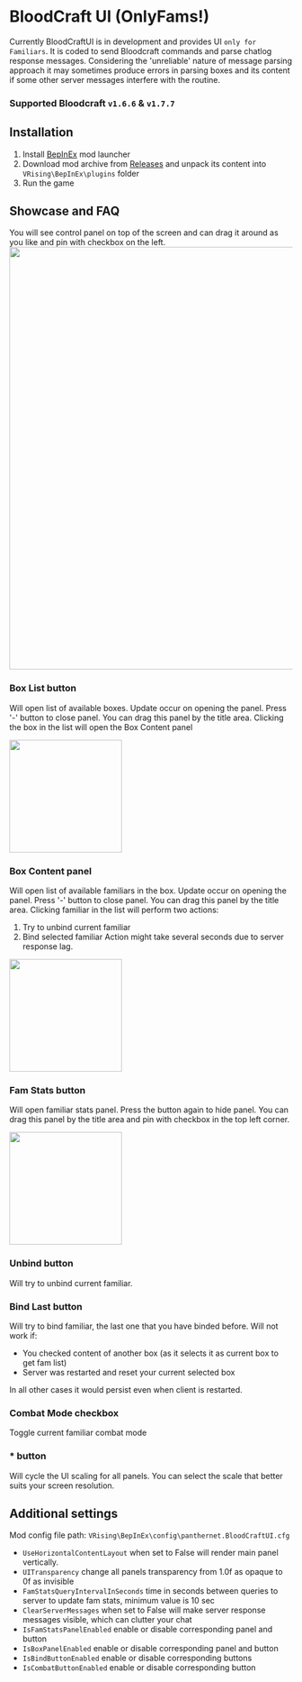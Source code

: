 # BloodCraft UI (OnlyFams!)

Currently BloodCraftUI is in development and provides UI `only for Familiars`. It is coded to send Bloodcraft commands and parse chatlog response messages. Considering the 'unreliable' nature of message parsing approach it may sometimes produce errors in parsing boxes and its content if some other server messages interfere with the routine.

### Supported Bloodcraft `v1.6.6` & `v1.7.7`

## Installation
1. Install [BepInEx](https://thunderstore.io/c/v-rising/p/BepInEx/BepInExPack_V_Rising/) mod launcher
2. Download mod archive from [Releases](https://github.com/panthernet/BloodCraftUI/releases) and unpack its content into `VRising\BepInEx\plugins` folder
3. Run the game

## Showcase and FAQ
You will see control panel on top of the screen and can drag it around as you like and pin with checkbox on the left.
<img src="https://github.com/user-attachments/assets/8c8277ec-cc64-4e6a-b45b-8509bf365c6d" width="750">


### Box List button
Will open list of available boxes. Update occur on opening the panel. Press '-' button to close panel.
You can drag this panel by the title area. Clicking the box in the list will open the Box Content panel

<img src="https://github.com/user-attachments/assets/9b549f17-8738-46b6-a1d7-72cec6753221" width="200">

### Box Content panel
Will open list of available familiars in the box. Update occur on opening the panel. Press '-' button to close panel.
You can drag this panel by the title area. Clicking familiar in the list will perform two actions:
1. Try to unbind current familiar
2. Bind selected familiar
Action might take several seconds due to server response lag.

<img src="https://github.com/user-attachments/assets/276351ca-b4ed-4645-ab48-a4813787c4a9" width="200">

### Fam Stats button
Will open familiar stats panel. Press the button again to hide panel. You can drag this panel by the title area and pin with checkbox in the top left corner.

<img src="https://github.com/user-attachments/assets/7fa6e0bf-7e80-4792-9ebd-dd37705e2395" width="200">

### Unbind button
Will try to unbind current familiar.

### Bind Last button
Will try to bind familiar, the last one that you have binded before. 
Will not work if:
- You checked content of another box (as it selects it as current box to get fam list)
- Server was restarted and reset your current selected box
  
In all other cases it would persist even when client is restarted.

### Combat Mode checkbox
Toggle current familiar combat mode

### * button
Will cycle the UI scaling for all panels. You can select the scale that better suits your screen resolution.

## Additional settings
Mod config file path: `VRising\BepInEx\config\panthernet.BloodCraftUI.cfg`

- `UseHorizontalContentLayout` when set to False will render main panel vertically.
- `UITransparency` change all panels transparency from 1.0f as opaque to 0f as invisible
- `FamStatsQueryIntervalInSeconds` time in seconds between queries to server to update fam stats, minimum value is 10 sec
- `ClearServerMessages` when set to False will make server response messages visible, which can clutter your chat 
- `IsFamStatsPanelEnabled` enable or disable corresponding panel and button
- `IsBoxPanelEnabled` enable or disable corresponding panel and button
- `IsBindButtonEnabled` enable or disable corresponding buttons
- `IsCombatButtonEnabled` enable or disable corresponding button
